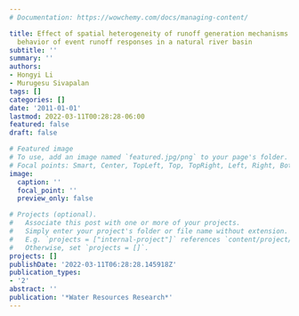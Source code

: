 ```yaml
---
# Documentation: https://wowchemy.com/docs/managing-content/

title: Effect of spatial heterogeneity of runoff generation mechanisms on the scaling
  behavior of event runoff responses in a natural river basin
subtitle: ''
summary: ''
authors:
- Hongyi Li
- Murugesu Sivapalan
tags: []
categories: []
date: '2011-01-01'
lastmod: 2022-03-11T00:28:28-06:00
featured: false
draft: false

# Featured image
# To use, add an image named `featured.jpg/png` to your page's folder.
# Focal points: Smart, Center, TopLeft, Top, TopRight, Left, Right, BottomLeft, Bottom, BottomRight.
image:
  caption: ''
  focal_point: ''
  preview_only: false

# Projects (optional).
#   Associate this post with one or more of your projects.
#   Simply enter your project's folder or file name without extension.
#   E.g. `projects = ["internal-project"]` references `content/project/deep-learning/index.md`.
#   Otherwise, set `projects = []`.
projects: []
publishDate: '2022-03-11T06:28:28.145918Z'
publication_types:
- '2'
abstract: ''
publication: '*Water Resources Research*'
---
```

